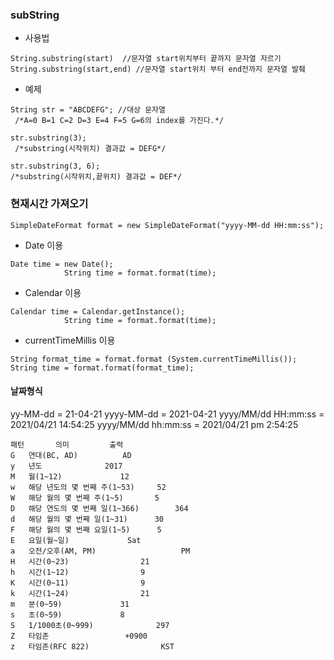 ### subString
* 사용법 
```
String.substring(start)  //문자열 start위치부터 끝까지 문자열 자르기 
String.substring(start,end) //문자열 start위치 부터 end전까지 문자열 발췌 
```
* 예제
```
String str = "ABCDEFG"; //대상 문자열
 /*A=0 B=1 C=2 D=3 E=4 F=5 G=6의 index를 가진다.*/

str.substring(3);
 /*substring(시작위치) 결과값 = DEFG*/ 

str.substring(3, 6); 
/*substring(시작위치,끝위치) 결과값 = DEF*/
```

### 현재시간 가져오기

```
SimpleDateFormat format = new SimpleDateFormat("yyyy-MM-dd HH:mm:ss");
```
* Date 이용
```
Date time = new Date();
			String time = format.format(time);
```
* Calendar 이용
```
Calendar time = Calendar.getInstance();
			String time = format.format(time);
```
			
* currentTimeMillis 이용
```
String format_time = format.format (System.currentTimeMillis());
String time = format.format(format_time);
```

#### 날짜형식
yy-MM-dd = 21-04-21
yyyy-MM-dd = 2021-04-21
yyyy/MM/dd HH:mm:ss = 2021/04/21 14:54:25
yyyy/MM/dd hh:mm:ss = 2021/04/21 pm 2:54:25


```
패턴 		 의미			출력
G	연대(BC, AD)			AD
y	년도				2017
M	월(1~12)				12
w	해당 년도의 몇 번째 주(1~53)		52
W	해당 월의 몇 번째 주(1~5)		5
D	해당 연도의 몇 번째 일(1~366)		364
d	해당 월의 몇 번째 일(1~31)		30
F	해당 월의 몇 번째 요일(1~5)		5
E	요일(월~일)				Sat
a	오전/오후(AM, PM)					PM
H	시간(0~23)				21
h	시간(1~12)				9
K	시간(0~11)				9
k	시간(1~24)				21
m	분(0~59)				31
s	초(0~59)				8
S	1/1000초(0~999)				297
Z	타임존					+0900
z	타임존(RFC 822)				KST
```


